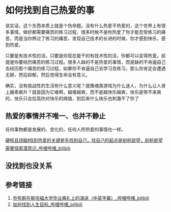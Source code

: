 # 如何找到自己热爱的事





说实话，这个东西本质上就是个伪命题。没有什么热爱不热爱的，这个世界上有很多事情，做好都需要痛苦的练习过程，很多时候不是你热爱了你才能忍受练习的痛苦，而是当你熬过了练习的痛苦，发现自己技术的长进的时候，你才感到快乐，感到热爱。

只要是有技术性的活，只要是你现在能干的有技术性的活，你都可以变得热爱。前提是你要经历痛苦的练习过程。很多人缺的不是热爱的事情，而是缺的不肯逼自己去经历那个痛苦的练习过程，如果你不肯逼自己去学习去练习，那么你肯定会遭遇无聊，然后抑郁，然后觉得生命没有意义。

确实，没有挑战性的生活有什么意义呢？就像魂类游戏为什么迷人，为什么让人肾上腺素飙升？就是因为它难啊，越难越爽，而不是越快乐越爽，快乐是带不来爽的，快乐只会拉高你对快乐的阈值，到后来什么快乐也刺激不了你了



## 热爱的事情并不唯一、也并不静止

任何事物都是发展的、变化的，任何人所热爱的事情也一样。

[硬核且烧脑❗️找到热爱的关键是先找到自己，找自己的起点是剖析欲望，剖析欲望需要探索潜意识\_哔哩哔哩\_bilibili](https://www.bilibili.com/video/BV1gC411z75L/)

## 没找到也没关系


## 参考链接

1. [乔布斯在斯坦福大学毕业典礼上的演讲（中英字幕）\_哔哩哔哩\_bilibili](https://www.bilibili.com/video/BV1oW411h7Ea/?vd_source=31f9517734e43a6c180d5d1d56a5e162)
2. [如何找到人生目标\_哔哩哔哩\_bilibili](https://www.bilibili.com/video/BV1oU4y1Z7Lf/?vd_source=31f9517734e43a6c180d5d1d56a5e162)